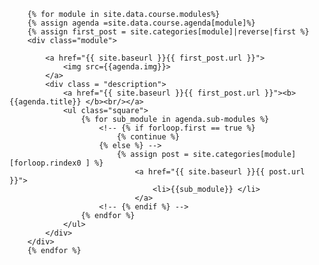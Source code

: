 
<div class="module_container">

        {% for module in site.data.course.modules%}
        {% assign agenda =site.data.course.agenda[module]%}
        {% assign first_post = site.categories[module]|reverse|first %}
        <div class="module">

            <a href="{{ site.baseurl }}{{ first_post.url }}">
                <img src={{agenda.img}}>
            </a>
            <div class = "description">
                <a href="{{ site.baseurl }}{{ first_post.url }}"><b>{{agenda.title}} </b><br/></a>
                <ul class="square">
                    {% for sub_module in agenda.sub-modules %}
                        <!-- {% if forloop.first == true %}
                            {% continue %}
                        {% else %} -->
                            {% assign post = site.categories[module][forloop.rindex0 ] %}
                                <a href="{{ site.baseurl }}{{ post.url }}">
                                    <li>{{sub_module}} </li>
                                </a>
                        <!-- {% endif %} -->
                    {% endfor %}
                </ul>
            </div>
        </div>
        {% endfor %}
</div>